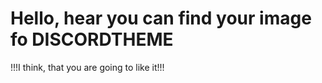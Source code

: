 # Hello, hear you can find your image fo DISCORDTHEME
  !!!I think, that you are going to like it!!!
